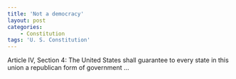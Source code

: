 ```yaml
---
title: 'Not a democracy'
layout: post
categories:
    - Constitution
tags: 'U. S. Constitution'
---
```


Article IV, Section 4: The United States shall guarantee to every state in this union a republican form of government …